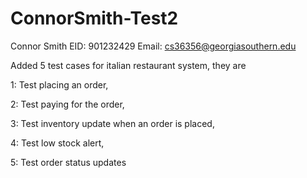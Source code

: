 # ConnorSmith-Test2
Connor Smith
EID: 901232429
Email: cs36356@georgiasouthern.edu

Added 5 test cases for italian restaurant system, they are 

1: Test placing an order, 

2: Test paying for the order, 

3: Test inventory update when an order is placed, 

4: Test low stock alert, 

5: Test order status updates
